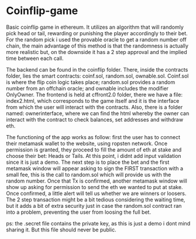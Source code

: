 # Coinflip-game
Basic coinflip game in ethereum. It utilizes an algorithm that will randomly pick head or tail, rewarding or punishing the player accordingly to their bet. For the random pick i used the provable oracle to get a random number off chain, the main advantage of this method is that the randomness is actually more realistic but, on the downside it has a 2 step approval and the implied time between each call.

The backend can be found in the coinflip folder. There, inside the contracts folder, lies the smart contracts: coinf.sol, random.sol, ownable.sol. Coinf.sol is where the flip coin logic takes place; random.sol provides a random number from an offchain oracle; and ownable includes the modifier OnlyOwner.
The frontend is held at cffront2.0 folder, there we have a file: index2.html, which corresponds to the game itself and it is the interface from which the user will interact with the contracts. Also, there is a folder named: ownerinterface, where we can find the html whereby the owner can interact with the contract to check balances, set addresses and withdraw eth.

The functioning of the app works as follow: first the user has to connect their metamask wallet to the website, using ropsten network. Once permission is granted, they proceed to fill the amount of eth at stake and choose their bet: Heads or Tails. At this point, i didnt add input validation since it is just a demo.
The next step is to place the bet and the first metamask window will appear asking to sign the FIRST transaction with a small fee, this is the call to random.sol which will provide us with the random number. Once that Tx is confirmed, another metamask window will show up asking for permission to send the eth we wanted to put at stake. 
Once confirmed, a little alert will tell us whether we are winners or loosers. 
The 2 step transaction might be a bit tedious considering the waiting time, but it adds a bit of extra security just in case the random.sol contract ran into a problem, preventing the user from loosing the full bet.


ps: the .secret file contains the private key, as this is just a demo i dont mind sharing it. But this file should never be public. 
